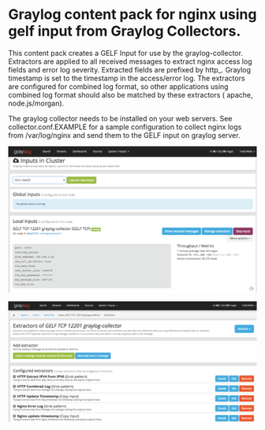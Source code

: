 # Graylog content pack for nginx using gelf input from Graylog Collectors.  

This content pack creates a GELF Input for use by the graylog-collector.  Extractors are applied to all received messages to extract nginx access log fields and error log severity. Extracted fields are prefixed by http_. Graylog timestamp is set to the timestamp in the access/error log.  The extractors are configured for combined log format, so other applications using combined log format should also be matched by these extractors ( apache, node.js/morgan).

The graylog collector needs to be installed on your web servers.  See collector.conf.EXAMPLE for a sample configuration to collect nginx logs from /var/log/nginx and send them to the GELF input on graylog server.


![Screenshots](images/screenshot_gelf_12201_collector.png)

![Screenshots](images/screenshot_extractors.png)
